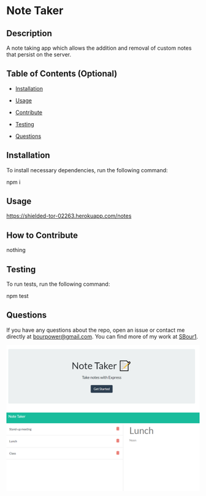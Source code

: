 # Note Taker
  

  ## Description
  
  A note taking app which allows the addition and removal of custom notes that persist on the server.
  
  ## Table of Contents (Optional)
  
  * [Installation](#installation)
  * [Usage](#usage)
   
  * [Contribute](#contributing)
  * [Testing](#testing)
  * [Questions](#questions)
  
  ## Installation
  
  To install necessary dependencies, run the following command: 

  npm i

  ## Usage

  https://shielded-tor-02263.herokuapp.com/notes
  

  
  ## How to Contribute
  
  nothing

  ## Testing
  
  To run tests, run the following command:

  npm test
  
  ## Questions
  
  If you have any questions about the repo, open an issue or contact me directly at bourpower@gmail.com. You can find more of my work at [SBour1](https://github.com/SBour1/).
  
<img src="./public/assets/images/cap1.PNG" alt="Landing page"/>
<img src="./public/assets/images/cap2.PNG" alt="Note Demo"/>